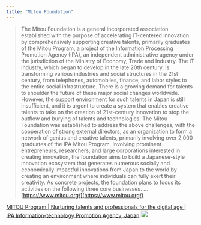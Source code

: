 ```yaml
---
title: "Mitou Foundation"
---
```


> The Mitou Foundation is a general incorporated association established with the purpose of accelerating IT-centered innovation by comprehensively supporting creative talents, primarily graduates of the Mitou Program, a project of the Information Processing Promotion Agency (IPA), an independent administrative agency under the jurisdiction of the Ministry of Economy, Trade and Industry. The IT industry, which began to develop in the late 20th century, is transforming various industries and social structures in the 21st century, from telephones, automobiles, finance, and labor styles to the entire social infrastructure. There is a growing demand for talents to shoulder the future of these major social changes worldwide. However, the support environment for such talents in Japan is still insufficient, and it is urgent to create a system that enables creative talents to take on the creation of 21st-century innovation to stop the outflow and burying of talents and technologies.
> The Mitou Foundation was established to address the above challenges, with the cooperation of strong external directors, as an organization to form a network of genius and creative talents, primarily involving over 2,000 graduates of the IPA Mitou Program. Involving prominent entrepreneurs, researchers, and large corporations interested in creating innovation, the foundation aims to build a Japanese-style innovation ecosystem that generates numerous socially and economically impactful innovations from Japan to the world by creating an environment where individuals can fully exert their creativity. As concrete projects, the foundation plans to focus its activities on the following three core businesses. ...
[https://www.mitou.org/](https://www.mitou.org/)

[MITOU Program | Nurturing talents and professionals for the digital age | IPA Information-technology Promotion Agency, Japan](https://www.ipa.go.jp/en/it-talents/mitou.html)
<img src='https://scrapbox.io/api/pages/nishio/en/icon' alt='en.icon' height="19.5"/>
